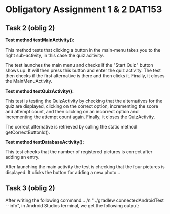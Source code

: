 # Obligatory Assignment 1 & 2 DAT153

## Task 2 (oblig 2)

**Test method testMainActivity():**

This method tests that clicking a button in the main-menu takes you to the right sub-activity, in this case the quiz acitivity. 

The test launches the main menu and checks if the "Start Quiz" button shows up. It will then press this button and enter the quiz activity. 
The test then checks if the first alternative is there and then clicks it. Finally, it closes the MainMenuActivity.

**Test method testQuizActivity():**

This test is testing the QuizActivity by checking that the alternatives for the quiz are displayed, 
clicking on the correct option, incrementing the score and attempt count, and then clicking on an incorrect 
option and incrementing the attempt count again. Finally, it closes the QuizActivity.

The correct alternative is retrieved by calling the static method getCorrectButtonId().

**Test method testDatabaseActivity():**

This test checks that the number of registered pictures is correct after adding an entry.

After launching the main activity the test is checking that the four pictures is displayed. It clicks the button for adding a new photo... 


## Task 3 (oblig 2)

After writing the following command... /n 
" ./gradlew connectedAndroidTest --info", in Android Studios terminal, we get the following output:




